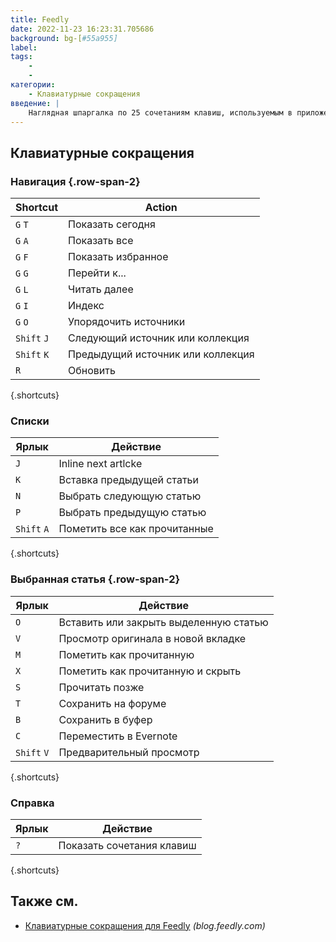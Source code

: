 ```yaml
---
title: Feedly
date: 2022-11-23 16:23:31.705686
background: bg-[#55a955]
label:
tags:
    -
    -
категории:
    - Клавиатурные сокращения
введение: |
    Наглядная шпаргалка по 25 сочетаниям клавиш, используемым в приложении Feedly
---
```




Клавиатурные сокращения
------------------


### Навигация {.row-span-2}

Shortcut | Action
---|---
`G` `T` | Показать сегодня
`G` `A` | Показать все
`G` `F` | Показать избранное
`G` `G` | Перейти к...
`G` `L` | Читать далее
`G` `I` | Индекс
`G` `O` | Упорядочить источники
`Shift` `J` | Следующий источник или коллекция
`Shift` `K` | Предыдущий источник или коллекция
`R` | Обновить
{.shortcuts}


### Списки

Ярлык | Действие
---|---
`J` | Inline next artlcke
`K` | Вставка предыдущей статьи
`N` | Выбрать следующую статью
`P` | Выбрать предыдущую статью
`Shift` `A` | Пометить все как прочитанные
{.shortcuts}


### Выбранная статья {.row-span-2}

Ярлык | Действие
---|---
`O` | Вставить или закрыть выделенную статью
`V` | Просмотр оригинала в новой вкладке
`M` | Пометить как прочитанную
`X` | Пометить как прочитанную и скрыть
`S` | Прочитать позже
`T` | Сохранить на форуме
`B` | Сохранить в буфер
`C` | Переместить в Evernote
`Shift` `V` | Предварительный просмотр
{.shortcuts}



### Справка

Ярлык | Действие
---|---
`?` | Показать сочетания клавиш
{.shortcuts}




Также см.
--------
- [Клавиатурные сокращения для Feedly](https://blog.feedly.com/keyboard-shortcuts/) _(blog.feedly.com)_

